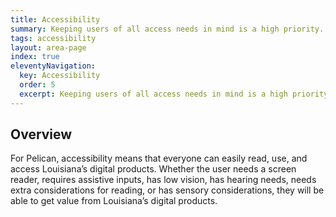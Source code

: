 ```yaml
---
title: Accessibility
summary: Keeping users of all access needs in mind is a high priority.
tags: accessibility
layout: area-page
index: true
eleventyNavigation:
  key: Accessibility
  order: 5
  excerpt: Keeping users of all access needs in mind is a high priority.
---
```


## Overview

For Pelican, accessibility means that everyone can easily read, use, and access Louisiana’s digital products. Whether the user needs a screen reader, requires assistive inputs, has low vision, has hearing needs, needs extra considerations for reading, or has sensory considerations, they will be able to get value from Louisiana’s digital products.
